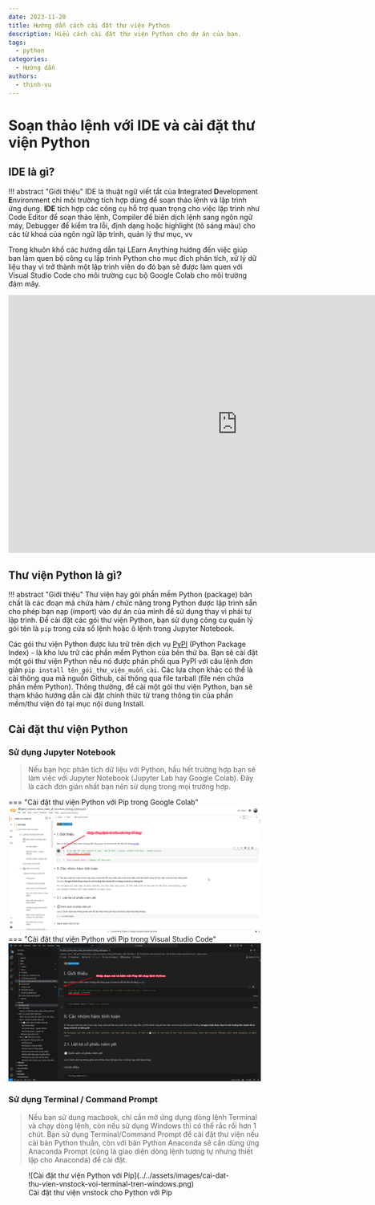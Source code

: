```yaml
---
date: 2023-11-20
title: Hướng dẫn cách cài đặt thư viện Python
description: Hiểu cách cài đặt thư viện Python cho dự án của bạn.
tags:
  - python
categories:
  - Hướng dẫn
authors:
  - thinh-vu
---
```


# Soạn thảo lệnh với IDE và cài đặt thư viện Python

## IDE là gì?

!!! abstract "Giới thiệu"
    IDE là thuật ngữ viết tắt của **I**ntegrated **D**evelopment **E**nvironment chỉ môi trường tích hợp dùng để soạn thảo lệnh và lập trình ứng dụng. **IDE** tích hợp các công cụ hỗ trợ quan trọng cho việc lập trình như Code Editor để soạn thảo lệnh, Compiler để biên dịch lệnh sang ngôn ngữ máy, Debugger để kiểm tra lỗi, định dạng hoặc highlight (tô sáng màu) cho các từ khoá của ngôn ngữ lập trình, quản lý thư mục, vv

Trong khuôn khổ các hướng dẫn tại LEarn Anything hướng đến việc giúp bạn làm quen bộ công cụ lập trình Python cho mục đích phân tích, xử lý dữ liệu thay vì trở thành một lập trình viên do đó bạn sẽ được làm quen với Visual Studio Code cho môi trường cục bộ Google Colab cho môi trường đám mây.

<iframe width="914" height="514"src="https://www.youtube.com/embed/3e1rvi6UW-E?si=d313pezGj1GzmHU8" title="YouTube video player" frameborder="0" allow="accelerometer; autoplay; clipboard-write; encrypted-media; gyroscope; picture-in-picture; web-share" allowfullscreen></iframe>

## Thư viện Python là gì?

!!! abstract "Giới thiệu"
	Thư viện hay gói phần mềm Python (package) bản chất là các đoạn mã chứa hàm / chức năng trong Python được lập trình sẵn cho phép bạn nạp (import) vào dự án của mình để sử dụng thay vì phải tự lập trình. Để cài đặt các gói thư viện Python, bạn sử dụng công cụ quản lý gói tên là `pip` trong cửa sổ lệnh hoặc ô lệnh trong Jupyter Notebook.

Các gói thư viện Python được lưu trữ trên dịch vụ [PyPI](https://pypi.org/) (Python Package Index) - là kho lưu trữ các phần mềm Python của bên thứ ba. Bạn sẽ cài đặt một gói thư viện Python nếu nó được phân phối qua PyPI với câu lệnh đơn giản `pip install tên_gói_thư_viện_muốn_cài`. Các lựa chọn khác có thể là cài thông qua mã nguồn Github, cài thông qua file tarball (file nén chứa phần mềm Python). Thông thường, để cài một gói thư viện Python, bạn sẽ tham khảo hướng dẫn cài đặt chính thức từ trang thông tin của phần mềm/thư viện đó tại mục nội dung Install.

## Cài đặt thư viện Python

### Sử dụng Jupyter Notebook

> Nếu bạn học phân tích dữ liệu với Python, hầu hết trường hợp bạn sẽ làm việc với Jupyter Notebook (Jupyter Lab hay Google Colab). Đây là cách đơn giản nhất bạn nên sử dụng trong mọi trường hợp.

=== "Cài đặt thư viện Python với Pip trong Google Colab"
	![](../../assets/images/cai-dat-thu-vien-python-voi-pip-trong-google-colab.png)
=== "Cài đặt thư viện Python với Pip trong Visual Studio Code"
	![](../../assets/images/cai-dat-thu-vien-python-voi-pip-visual-studio-code-jupyter-notebook.png)

### Sử dụng Terminal / Command Prompt

> Nếu bạn sử dụng macbook, chỉ cần mở ứng dụng dòng lệnh Terminal và chạy dòng lệnh, còn nếu sử dụng Windows thì có thể rắc rối hơn 1 chút. Bạn sử dụng Terminal/Command Prompt để cài đặt thư viện nếu cài bản Python thuần, còn với bản Python Anaconda sẽ cần dùng ứng Anaconda Prompt (cũng là giao diện dòng lệnh tương tự nhưng thiết lập cho Anaconda) để cài đặt.



<figure markdown>
  ![Cài đặt thư viện Python với Pip](../../assets/images/cai-dat-thu-vien-vnstock-voi-terminal-tren-windows.png)
  <figcaption>Cài đặt thư viện vnstock cho Python với Pip</figcaption>
</figure>